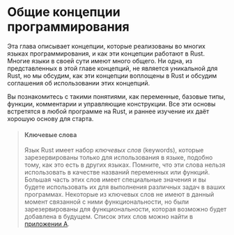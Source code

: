 # Общие концепции программирования

Эта глава описывает концепции, которые реализованы во многих языках программирования, и как эти концепции работают в Rust. Многие языки в своей сути имеют много общего. Ни одна, из представленных в этой главе концепций, не является уникальной для Rust, но мы обсудим, как эти концепции воплощены в Rust и обсудим соглашения об использовании этих концепций.

Вы познакомитесь с такими понятиями, как переменные, базовые типы, функции, комментарии и управляющие конструкции. Все эти основы встретятся в любой программе на Rust, и раннее изучение их даёт хорошую основу для старта.

> #### Ключевые слова
> Язык Rust имеет набор *ключевых слов* (keywords), которые зарезервированы только для использования в языке, подобно тому, как это есть в других языках. Помните, что эти слова нельзя использовать в качестве названий переменных или функций. Большая часть этих слов имеет специальные значения и вы будете использовать их для выполнения различных задач в ваших программах. Некоторые из ключевых слов не имеют в данный момент связанной с ними функциональности, но были зарезервированы для функциональности, которая возможно будет добавлена в будущем. Список этих слов можно найти в [приложении А].


[приложении А]: appendix-01-keywords.md